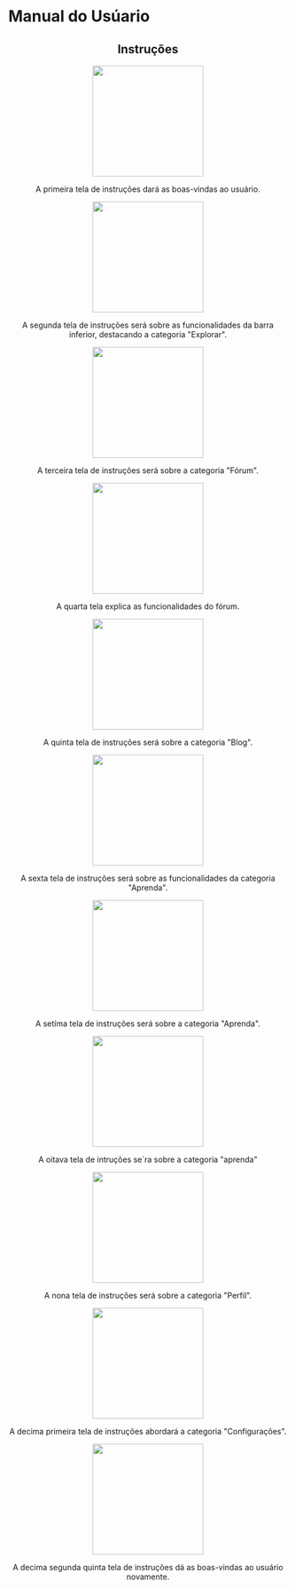 # Manual do Usúario 
<div align="center">
  
## Instruções 

<img src="https://github.com/user-attachments/assets/a91edd57-805d-4c36-aa72-2fdee08dacf4" width="200px" />

 A primeira tela de instruções dará as boas-vindas ao usuário.

<img src="https://github.com/user-attachments/assets/3ae2b9ad-db4e-4b02-b2ae-93076ae7157c" width="200px" />

A segunda tela de instruções será sobre as funcionalidades da barra inferior, destacando a categoria "Explorar".

<img src="https://github.com/user-attachments/assets/c915570b-a296-4932-8773-5925622ab9a2" width="200px" />

A terceira tela de instruções será sobre a categoria "Fórum".

<img src="https://github.com/user-attachments/assets/f2d10652-a699-4fa2-9628-8e13b782fa4b" width="200px" />

A quarta tela explica as funcionalidades do fórum.

<img src="https://github.com/user-attachments/assets/705da50f-8b46-4f42-81ff-5f372f03026d" width="200px" />

A quinta tela de instruções será sobre a categoria "Blog".

<img src="https://github.com/user-attachments/assets/f076f7db-2bab-4190-ac5f-cee7ce938762" width="200px" />

A sexta tela de instruções será sobre as funcionalidades da categoria "Aprenda".

<img src="https://github.com/user-attachments/assets/b94035d6-67af-4594-ac0f-e30a1d287af5" width="200px" />

A setíma tela de instruções será sobre a categoria "Aprenda".

<img src="https://github.com/user-attachments/assets/ddb1cbd6-bf92-4427-94ad-287eabf43373" width="200px" />

A oitava tela de intruções se´ra sobre a categoria "aprenda" 

<img src="https://github.com/user-attachments/assets/9c4001d9-f5e8-4053-9968-799c80f3cc34" width="200px" />

A nona tela de instruções será sobre a categoria "Perfil".

<img src="https://github.com/user-attachments/assets/9034b894-0b45-482a-938e-08e33c46a947" width="200px" />

A decima primeira tela de instruções abordará a categoria "Configurações".

<img src="https://github.com/user-attachments/assets/9930a88e-7482-4fa2-a57f-fdf47827e251" width="200px" />

A decima segunda quinta tela de instruções dá as boas-vindas ao usuário novamente.

</div>
